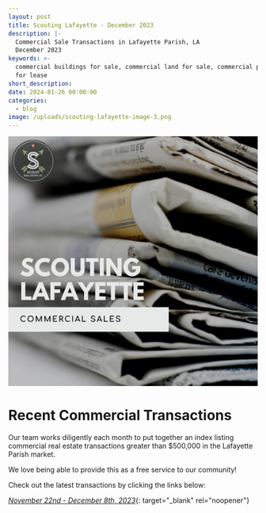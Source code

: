 ```yaml
---
layout: post
title: Scouting Lafayette - December 2023
description: |-
  Commercial Sale Transactions in Lafayette Parish, LA
  December 2023
keywords: >-
  commercial buildings for sale, commercial land for sale, commercial property
  for lease
short_description:
date: 2024-01-26 00:00:00
categories:
  - blog
image: /uploads/scouting-lafayette-image-3.png
---
```

![](/uploads/scouting-lafayette-image-5.png)



# Recent Commercial Transactions

Our team works diligently each month to put together an index listing commercial real estate transactions greater than $500,000 in the Lafayette Parish market.

We love being able to provide this as a free service to our community!

Check out the latest transactions by clicking the links below:&nbsp;

[*November 22nd - December 8th, 2023*](/uploads/November-22nd---December-8th---2023.pdf){: target="_blank" rel="noopener"}